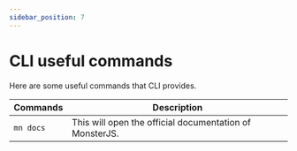 ```yaml
---
sidebar_position: 7
---
```


# CLI useful commands

Here are some useful commands that CLI provides.

| Commands | Description |
| --- | --- |
| `mn docs` | This will open the official documentation of MonsterJS. |
